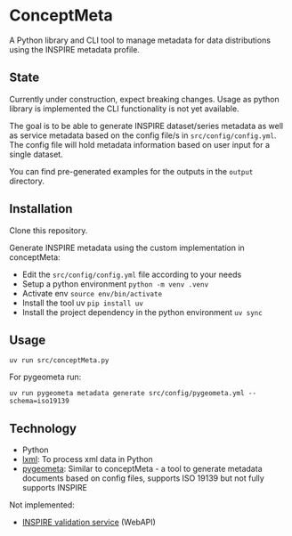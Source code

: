 # ConceptMeta

A Python library and CLI tool to manage metadata for data distributions using the INSPIRE metadata profile.

## State

Currently under construction, expect breaking changes. Usage as python library is implemented the CLI functionality is not yet available.

The goal is to be able to generate INSPIRE dataset/series metadata as well as service metadata based on the config file/s in `src/config/config.yml`. The config file will hold metadata information based on user input for a single dataset.

You can find pre-generated examples for the outputs in the `output` directory.

## Installation

Clone this repository.

Generate INSPIRE metadata using the custom implementation in conceptMeta:

- Edit the `src/config/config.yml` file according to your needs
- Setup a python environment `python -m venv .venv`
- Activate env `source env/bin/activate`
- Install the tool uv `pip install uv`
- Install the project dependency in the python environment `uv sync`

## Usage

`uv run src/conceptMeta.py`

For pygeometa run:

`uv run pygeometa metadata generate src/config/pygeometa.yml --schema=iso19139`

## Technology

- Python
- [lxml](https://lxml.de/): To process xml data in Python
- [pygeometa](https://github.com/geopython/pygeometa): Similar to conceptMeta - a tool to generate metadata documents based on config files, supports ISO 19139 but not fully supports INSPIRE

Not implemented:

- [INSPIRE validation service](https://inspire.ec.europa.eu/validator/home/index.html) (WebAPI)
